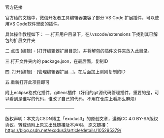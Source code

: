 官方链接

官方给的文档中，微信开发者工具编辑器兼容了部分 VS Code 扩展插件，可以使用VS Code软件里面的插件。

具体操作教程如下：
一.打开用户目录下，在/.vscode/extensions 下找到其已解包的扩展文件夹


二.点击 [编辑] - [打开编辑器扩展目录]，并将解包的插件文件夹放入此目录。



三.打开文件夹内的 package.json，在最后面，复制ID


四. 打开[编辑] - [管理编辑器扩展…]，在后面加上刚刚复制的ID



五.重新打开此项目即可


附上eclipse格式化插件，gitlens插件（好用的git源代码管理插件，重要的是，可以看到是谁写的代码，谁改了自己的代码，不用在仓库上看那么麻烦）

————————————————



版权声明：本文为CSDN博主「exodus3」的原创文章，遵循CC 4.0 BY-SA版权协议，转载请附上原文出处链接及本声明。
原文链接：https://blog.csdn.net/exodus3/article/details/105295379/
